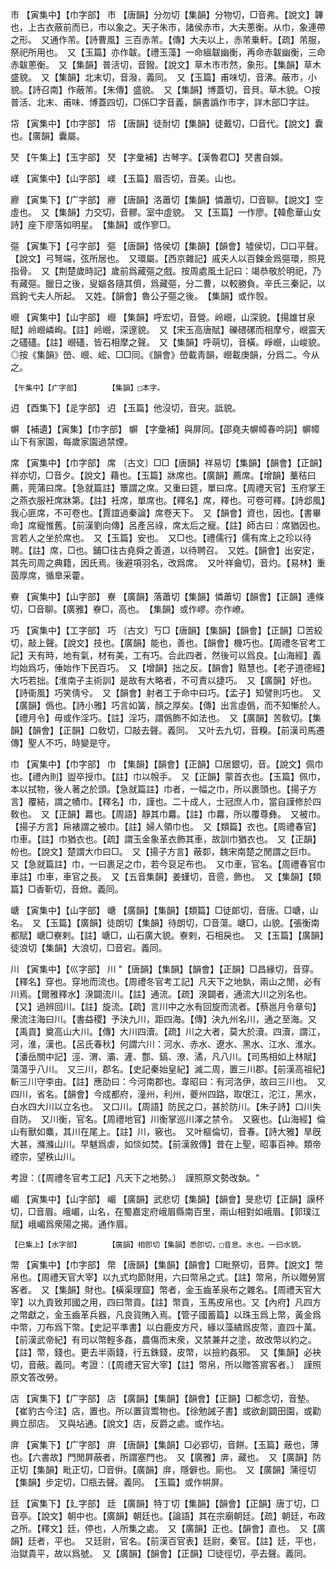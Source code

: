 <!-- { "loadSidebar": true } -->
巿	【寅集中】【巾字部】	巿	【唐韻】分勿切【集韻】分物切，□音弗。【說文】韠也，上古衣蔽前而已，巿以象之。天子朱巿，諸侯赤巿，大夫蔥衡。从巾，象連帶之形。　又通作芾。【詩曹風】三百赤芾。【傳】大夫以上，赤芾乗軒。【疏】芾服，祭祀所用也。　又【玉篇】亦作韍。【禮玉藻】一命縕韍幽衡，再命赤韍幽衡，三命赤韍蔥衡。　又【集韻】普活切，音鏺。【說文】草木巿巿然，象形。【集韻】草木盛貌。　又【集韻】北末切，音潑，義同。　又【玉篇】甫味切，音沸。蔽巿，小貌。【詩召南】作蔽芾。【朱傳】盛貌。　又【集韻】博蓋切，音貝。草木貌。○按普活、北末、甫味、博蓋四切，□係□字音義，韻書譌作巿字，詳木部□字註。

帒	【寅集中】【巾字部】	帒	【唐韻】徒耐切【集韻】徒戴切，□音代。【說文】囊也。【廣韻】囊屬。

珡	【午集上】【玉字部】	珡	【字彙補】古琴字。【漢魯君□】珡書自娛。

嵄	【寅集中】【山字部】	嵄	【玉篇】眉否切，音美。山也。

廫	【寅集下】【广字部】	廫	【唐韻】洛蕭切【集韻】憐蕭切，□音聊。【說文】空虛也。　又【集韻】力交切，音髎。室中虛貌。　又【玉篇】一作廖。【韓愈華山女詩】座下廖落如明星。　【集韻】或作寥□。

彄	【寅集下】【弓字部】	彄	【唐韻】恪侯切【集韻】【韻會】墟侯切，□口平聲。【說文】弓弩端，弦所居也。　又環屬。【西京雜記】戚夫人以百鍊金爲彄環，照見指骨。　又【荆楚歲時記】歲前爲藏彄之戲。按周處風土記曰：竭恭敬於明祀，乃有藏彄。臘日之後，叟嫗各隨其儕，爲藏彄，分二曹，以較勝負。辛氏三秦記，以爲鉤弋夫人所起。　又姓。【韻會】魯公子彄之後。　【集韻】或作彀。

巆	【寅集中】【山字部】	巆	【集韻】呼宏切，音營。岭巆，山深貌。【揚雄甘泉賦】岭巆嶙峋。【註】岭巆，深邃貌。　又【宋玉高唐賦】礫碨磥而相摩兮，巆震天之礚礚。【註】巆礚，皆石相摩之聲。　又【集韻】呼萌切，音橫。崢巆，山峻貌。◎按《集韻》嵤、巆、峵、□□同。《韻會》嵤載靑韻，巆載庚韻，分爲二。今从之。

	【午集中】【疒字部】		【集韻】□本字。

迌	【酉集下】【辵字部】	迌	【玉篇】他沒切，音宊。詆貌。

幈	【補遺】【寅集】【巾字部】	幈	【字彙補】與屏同。【邵堯夫幈幛春吟詞】幈幛山下有家園，每歲家園過禁煙。

席	【寅集中】【巾字部】	席	〔古文〕□□【唐韻】祥易切【集韻】【韻會】【正韻】祥亦切，□音夕。【說文】藉也。【玉篇】牀席也。【廣韻】薦席。【增韻】藳秸曰薦，莞蒲曰席。【急就篇註】簟謂之席。又重曰筵，單曰席。【周禮天官】玉府掌王之燕衣服衽席牀第。【註】衽席，單席也。【釋名】席，釋也。可卷可釋。【詩邶風】我心匪席，不可卷也。【賈誼過秦論】席卷天下。　又【韻會】資也，因也。【書畢命】席寵惟舊。【前漢劉向傳】呂產呂祿，席太后之寵。【註】師古曰：席猶因也。言若人之坐於席也。　又【玉篇】安也。　又□也。【禮儒行】儒有席上之珍以待聘。【註】席，□也。鋪□往古堯舜之善道，以待聘召。　又姓。【韻會】出安定，其先司周之典籍，因氏焉。後避項羽名，改爲席。　又叶祥龠切，音灼。【易林】重茵厚席，循臯采藿。

嶚	【寅集中】【山字部】	嶚	【廣韻】落蕭切【集韻】憐蕭切【韻會】【正韻】連條切，□音聊。【廣雅】嶚□，高也。　【集韻】或作嵺。亦作嶛。

巧	【寅集中】【工字部】	巧	〔古文〕丂□【唐韻】【集韻】【韻會】【正韻】□苦絞切，敲上聲。【說文】技也。【廣韻】能也，善也。【韻會】機巧也。【周禮冬官考工記】天有時，地有氣，材有美，工有巧。合此四者，然後可以爲良。【山海經】義均始爲巧，倕始作下民百巧。　又【增韻】拙之反。【韻會】黠慧也。【老子道德經】大巧若拙。【淮南子主術訓】是故有大略者，不可責以捷巧。　又【廣韻】好也。【詩衞風】巧笑倩兮。　又【韻會】射者工于命中曰巧。【孟子】知譬則巧也。　又【廣韻】僞也。【詩小雅】巧言如簧，顏之厚矣。【傳】出言虛僞，而不知慚於人。【禮月令】毋或作淫巧。【註】淫巧，謂僞飾不如法也。　又【廣韻】苦敎切。【集韻】【韻會】【正韻】口敎切，□敲去聲。義同。　又叶去九切，音糗。【前漢司馬遷傳】聖人不巧，時變是守。

巾	【寅集中】【巾字部】	巾	【集韻】【韻會】【正韻】□居銀切，音。【說文】佩巾也。【禮內則】盥卒授巾。【註】巾以帨手。　又【正韻】蒙首衣也。【玉篇】佩巾，本以拭物，後人著之於頭。【急就篇註】巾者，一幅之巾，所以裹頭也。【揚子方言】覆結，謂之幘巾。【釋名】巾，謹也。二十成人，士冠庶人巾，當自謹修於四敎也。　又【正韻】羃也。【周語】靜其巾羃。【註】巾羃，所以覆尊彝。　又被巾。【揚子方言】帍裱謂之被巾。【註】婦人領巾也。　又【類篇】衣也。【周禮春官】巾車。【註】巾猶衣也。【疏】謂玉金象革衣飾其車，故訓巾猶衣也。　又【正韻】帉也。【說文】楚謂大巾曰□。　又【揚子方言】蔽厀，魏宋南楚之閒謂之巨巾。　又【急就篇註】巾，一曰裹足之巾，若今裒足布也。　又巾車，官名。【周禮春官巾車註】巾車，車官之長。　又【五音集韻】姜螼切，音巹，飾也。　又【集韻】【類篇】□香靳切，音焮。義同。

嵣	【寅集中】【山字部】	嵣	【廣韻】【集韻】【類篇】□徒郞切，音唐。□嵣，山名。　又【玉篇】【廣韻】徒朗切【集韻】待朗切，□音蕩。嵣□，山貌。【張衡南都賦】嵣□嶚剌。【註】嵣□，山石廣大貌。嶚剌，石相戾也。　又【玉篇】【廣韻】徒浪切【集韻】大浪切，□音宕。義同。

川	【寅集中】【巛字部】	川	"【唐韻】【集韻】【韻會】【正韻】□昌緣切，音穿。【釋名】穿也。穿地而流也。【周禮冬官考工記】凡天下之地埶，兩山之閒，必有川焉。【爾雅釋水】湀闢流川。【註】通流。【疏】湀闢者，通流大川之別名也。【又】過辨回川。【註】旋流。【疏】言川中之水有回旋而流者。【蔡邕月令章句】衆流注海曰川。【書益稷】予決九川，距四海。【傳】決九州名川，通之至海。又【禹貢】奠高山大川。【傳】大川四瀆。【疏】川之大者，莫大於瀆。四瀆，謂江，河，淮，漢也。【呂氏春秋】何謂六川：河水、赤水、遼水、黑水、江水、淮水。【潘岳關中記】涇、渭、灞、滻、鄷、鎬、潦、潏，凡八川。【司馬相如上林賦】蕩蕩乎八川。　又三川，郡名。【史記秦始皇紀】滅二周，置三川郡。【前漢高祖紀】斬三川守李由。【註】應劭曰：今河南郡也。韋昭曰：有河洛伊，故曰三川也。　又四川，省名。【韻會】今成都府，潼州，利州，夔州四路，取氓江，沱江，黑水，白水四大川以立名也。　又口川。【周語】防民之口，甚於防川。【朱子詩】口川失自防。　又川衡，官名。【周禮地官】川衡掌巡川澤之禁令。　又竅也。【山海經】倫山有獸如麋，其川在尾上。【註】川，竅也。　又叶樞倫切，音春。【詩大雅】旱旣大甚，滌滌山川。早魃爲虐，如惔如焚。【前漢敘傳】昔在上聖，昭事百神。類帝禋宗，望秩山川。

考證：〔【周禮冬官考工記】凡天下之地勢。〕　謹照原文勢改埶。"

嵋	【寅集中】【山字部】	嵋	【廣韻】武悲切【集韻】【韻會】旻悲切【正韻】謨杯切，□音眉。峨嵋，山名，在蜀嘉定府峨眉縣南百里，兩山相對如峨眉。【郭璞江賦】峨嵋爲衆陽之揭。通作眉。

	【巳集上】【水字部】		【廣韻】相卽切【集韻】悉卽切，□音息。水也。一曰水貌。

幣	【寅集中】【巾字部】	幣	【唐韻】【集韻】【韻會】□毗祭切，音弊。【說文】幣帛也。【周禮天官大宰】以九式均節財用，六曰幣帛之式。【註】幣帛，所以贈勞賔客者。　又【集韻】財也。【橫渠理窟】幣者，金玉齒革泉布之雜名。【周禮天官大宰】以九貢致邦國之用，四曰幣貢。【註】幣貢，玉馬皮帛也。又【內府】凡四方之幣獻之，金玉齒革兵器，凡良貨賄入焉。【管子國蓄篇】以珠玉爲上幣，黃金爲中幣，刀布爲下幣。【史記平準書】以白鹿皮方尺，緣以藻繢爲皮幣，直四十萬。【前漢武帝紀】有司以幣輕多姦，農傷而末衆，又禁兼幷之塗，故改幣以約之。【註】幣，錢也。更去半兩錢，行五銖錢，皮幣，以撿約姦邪。　又【集韻】必袂切，音蔽。義同。考證：〔【周禮天官大宰】【註】幣帛，所以贈答賔客者。〕　謹照原文答改勞。 

店	【寅集下】【广字部】	店	【廣韻】【集韻】【韻會】【正韻】□都念切，音墊。【崔豹古今注】店，置也。所以置貨鬻物也。【徐勉誡子書】或欲創闢田園，或勸興立邸店。　又與坫通。【說文】店，反爵之處。或作坫。

庰	【寅集下】【广字部】	庰	【唐韻】【集韻】□必郢切，音餅。【玉篇】蔽也，薄也。【六書故】門閒屛蔽者，所謂塞門也。　又【廣雅】庰，藏也。　又【廣韻】防正切【集韻】毗正切，□音倂。【廣韻】庰，隱僻也。廁也。　又【廣韻】蒲徑切【集韻】步定切，□瓶去聲。義同。　【玉篇】或作帲屏。

廷	【寅集下】【廴字部】	廷	【廣韻】特丁切【集韻】【韻會】【正韻】唐丁切，□音亭。【說文】朝中也。【廣韻】朝廷也。【論語】其在宗廟朝廷。【疏】朝廷，布政之所。【釋文】廷，停也，人所集之處。　又【廣韻】正也。【韻會】直也。　又【廣韻】廷者，平也。　又廷尉，官名。【前漢百官表】廷尉，秦官。【註】廷，平也，治獄貴平，故以爲號。　又【廣韻】【韻會】【正韻】□徒徑切，亭去聲。義同。

